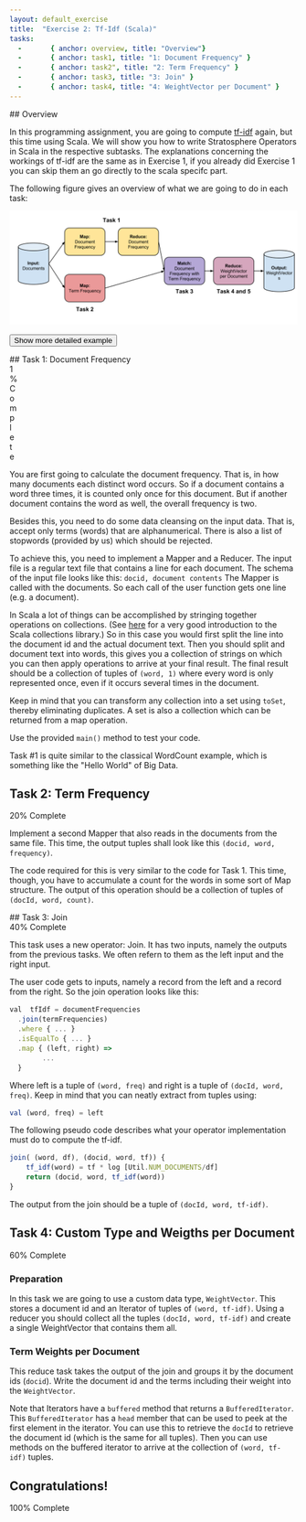 ```yaml
--- 
layout: default_exercise
title:  "Exercise 2: Tf-Idf (Scala)"
tasks: 
  -       { anchor: overview, title: "Overview"}
  -       { anchor: task1, title: "1: Document Frequency" }
  -       { anchor: task2", title: "2: Term Frequency" }
  -       { anchor: task3, title: "3: Join" }
  -       { anchor: task4, title: "4: WeightVector per Document" }
---
```


<section id="overview">
## Overview

In this programming assignment, you are going to compute
[tf-idf](http://en.wikipedia.org/wiki/Tf%E2%80%93idf) again, but this time using
Scala. We will show you how to write Stratosphere Operators in Scala in the
respective subtasks. The explanations concerning the workings of tf-idf are the
same as in Exercise 1, if you already did Exercise 1 you can skip them an go
directly to the scala specifc part.

The following figure gives an overview of what we are going to do in each task:

<img src="plan.svg" onerror="this.onerror=null; this.src='plan.svg'" class="img-rounded">


<button class="btn btn-primary" id="show-plan-example">Show more detailed example</button>

<img id="plan-example" style="display:none;" src="plan-example.svg" onerror="this.onerror=null; this.src='plan-example.svg'" class="img-rounded">

</section>

<section id="task1">
## Task 1: Document Frequency
<div class="progress">
  <div class="progress-bar" role="progressbar" aria-valuenow="60" aria-valuemin="0" aria-valuemax="100" style="width: 1%;">
    <span class="sr-only">1% Complete</span>
  </div>
</div>

You are first going to calculate the document frequency. That is, in how many
documents each distinct word occurs. So if a document contains a word three
times, it is counted only once for this document. But if another document
contains the word as well, the overall frequency is two.

Besides this, you need to do some data cleansing on the input data. That is,
accept only terms (words) that are alphanumerical. There is also a list of
stopwords (provided by us) which should be rejected.

To achieve this, you need to implement a Mapper and a Reducer. The input file is
a regular text file that contains a line for each document. The schema of the
input file looks like this: ` docid, document contents ` The Mapper is
called with the documents. So each call of the user function gets one line
(e.g. a document).

In Scala a lot of things can be accomplished by stringing together operations
on collections.
(See [here](http://docs.scala-lang.org/overviews/collections/introduction.html)
for a very good introduction to the Scala collections library.)
So in this case you would first split the line into the document id and the
actual document text. Then you should split and document text into words, this
gives you a collection of strings on which you can then apply operations to
arrive at your final result. The final result should be a collection of tuples
of `(word, 1)` where every word is only represented once, even if it occurs
several times in the document.

Keep in mind that you can transform any collection into a set using
`toSet`, thereby eliminating duplicates. A set is also a collection which
can be returned from a map operation.

Use the provided `main()` method to test your code.

Task #1 is quite similar to the classical WordCount example, which is something
like the "Hello World" of Big Data.
</section>

<a name="task2"></a>
<h2 class="page-header">Task 2: Term Frequency</h2>
<div class="progress">
  <div class="progress-bar" role="progressbar" aria-valuenow="60" aria-valuemin="0" aria-valuemax="100" style="width: 20%;">
    <span class="sr-only">20% Complete</span>
  </div>
</div>

Implement a second Mapper that also reads in the documents from the same file. 
This time, the output tuples shall look like this `(docid, word, frequency)`.

The code required for this is very similar to the code for Task 1. This time,
though, you have to accumulate a count for the words in some sort of
Map structure. The output of this operation should be a collection of tuples
of `(docId, word, count)`.

<section id="task3">
## Task 3: Join

<div class="progress">
  <div class="progress-bar" role="progressbar" aria-valuenow="60" aria-valuemin="0" aria-valuemax="100" style="width: 40%;">
    <span class="sr-only">40% Complete</span>
  </div>
</div>

This task uses a new operator: Join. It has two inputs, namely the outputs from
the previous tasks. We often refern to them as the left input and the right
input.

The user code gets to inputs, namely a record from the left and a record from
the right. So the join operation looks like this:

```javascript
val  tfIdf = documentFrequencies
  .join(termFrequencies)
  .where { ... }
  .isEqualTo { ... }
  .map { (left, right) =>
        ...
  }
```
Where left is a tuple of `(word, freq)` and right is a tuple of
`(docId, word, freq)`. Keep in mind that you can neatly extract from
tuples using:

```javascript
val (word, freq) = left
```

The following pseudo code describes what your operator implementation must do
to compute the tf-idf.

```javascript
join( (word, df), (docid, word, tf)) {
    tf_idf(word) = tf * log [Util.NUM_DOCUMENTS/df]
    return (docid, word, tf_idf(word))
}
```

The output from the join should be a tuple of `(docId, word, tf-idf)`.

</section>

<section id="task4">
<h2 class="page-header">Task 4: Custom Type and Weigths per Document</h2>

<div class="progress">
  <div class="progress-bar" role="progressbar" aria-valuenow="60" aria-valuemin="0" aria-valuemax="100" style="width: 60%;">
    <span class="sr-only">60% Complete</span>
  </div>
</div>

### Preparation

In this task we are going to use a custom data type, `WeightVector`. This
stores a document id and an Iterator of tuples of `(word, tf-idf)`. Using
a reducer you should collect all the tuples `(docId, word, tf-idf)` and
create a single WeightVector that contains them all.

### Term Weights per Document

This reduce task takes the output of the join and groups it by the document ids
(`docid`). Write the document id and the terms including their weight into the
`WeightVector`.

Note that Iterators have a `buffered` method that returns a `BufferedIterator`.
This `BufferedIterator` has a `head` member that can be used to peek at
the first element in the iterator. You can use this to retrieve the `docId`
to retrieve the document id (which is the same for all tuples). Then you
can use methods on the buffered iterator to arrive at the collection of
`(word, tf-idf)` tuples.

</section>

## Congratulations!

<div class="progress">
  <div class="progress-bar progress-bar-success" role="progressbar" aria-valuenow="60" aria-valuemin="0" aria-valuemax="100" style="width: 100%;">
    <span class="sr-only">100% Complete</span>
  </div>
</div>